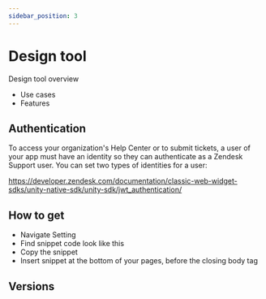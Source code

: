 ```yaml
---
sidebar_position: 3
---
```



# Design tool

Design tool overview

- Use cases
- Features

## Authentication
To access your organization's Help Center or to submit tickets, a user of your app must have an identity so they can authenticate as a Zendesk Support user. You can set two types of identities for a user:

https://developer.zendesk.com/documentation/classic-web-widget-sdks/unity-native-sdk/unity-sdk/jwt_authentication/

## How to get

- Navigate Setting
- Find snippet code look like this
- Copy the snippet
- Insert snippet at the bottom of your pages, before the closing body tag

## Versions